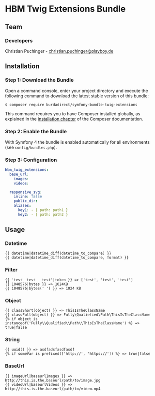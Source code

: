 # HBM Twig Extensions Bundle

## Team

### Developers
Christian Puchinger - christian.puchinger@playboy.de

## Installation

### Step 1: Download the Bundle

Open a command console, enter your project directory and execute the
following command to download the latest stable version of this bundle:

```bash
$ composer require burdadirect/symfony-bundle-twig-extensions
```

This command requires you to have Composer installed globally, as explained
in the [installation chapter](https://getcomposer.org/doc/00-intro.md)
of the Composer documentation.

### Step 2: Enable the Bundle

With Symfony 4 the bundle is enabled automatically for all environments (see `config/bundles.php`). 

### Step 3: Configuration

```yml
hbm_twig_extensions:
  base_url:
    images:
    videos:

  responsive_svg:
    inline: false
    public_dir:
    aliases:
      key1: - { path: path1 }
      key2: - { path: path2 }
```

## Usage

### Datetime

```twig
{{ datetime|datetime_diff(datetime_to_compare) }}
{{ datetime|datetime_diff(datetime_to_compare, format) }}
```

### Filter

```twig
{{ 'test  test   test'|token }} => ['test', 'test', 'test']
{{ 1048576|bytes }} => 1024KB
{{ 1048576|bytes(' ') }} => 1024 KB
```

### Object

```twig
{{ classShort(object) }} => ThisIsTheClassName
{{ classFull(object) }} => Fully\Qualiefied\Path\ThisIsTheClassName
{% if object is instanceof('Fully\\Qualified\\Path\\ThisIsTheClassName') %} => true|false
```

### String

```twig
{{ uuid() }} => asdfadsfasdfasdf
{% if someVar is prefixed(['http://', 'https://']) %} => true|false
```

### BaseUrl

```twig
{{ imageUrl|baseurlImages }} => http://this.is.the.baseurl/path/to/image.jpg
{{ videoUrl|baseurlVideos }} => http://this.is.the.baseurl/path/to/video.mp4
```
